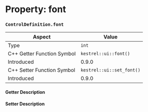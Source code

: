 
# Property: font
### `ControlDefinition.font`

| Aspect | Value |
| --- | --- |
| Type | `int` |
| C++ Getter Function Symbol | `kestrel::ui::font()` |
| Introduced | 0.9.0 |
| C++ Setter Function Symbol | `kestrel::ui::set_font()` |
| Introduced | 0.9.0 |

#### Getter Description

#### Setter Description

